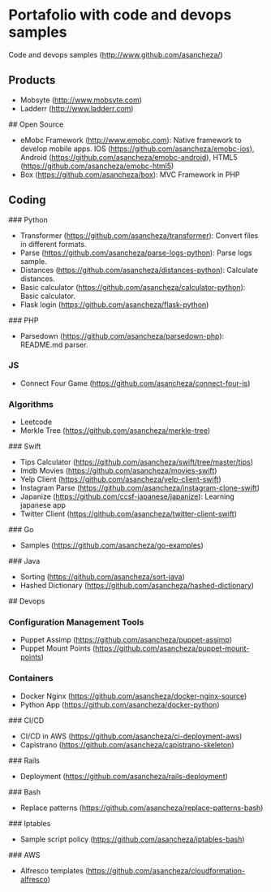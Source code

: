 # Portafolio with code and devops samples

Code and devops samples (http://www.github.com/asancheza/)

## Products

- Mobsyte (http://www.mobsyte.com)
- Ladderr (http://www.ladderr.com)

## Open Source

- eMobc Framework (http://www.emobc.com): Native framework to develop mobile apps. IOS (https://github.com/asancheza/emobc-ios), Android (https://github.com/asancheza/emobc-android), HTML5 (https://github.com/asancheza/emobc-html5)
- Box (https://github.com/asancheza/box): MVC Framework in PHP

## Coding

### Python

- Transformer (https://github.com/asancheza/transformer): Convert files in different formats.
- Parse (https://github.com/asancheza/parse-logs-python): Parse logs sample.
- Distances (https://github.com/asancheza/distances-python): Calculate distances.
- Basic calculator (https://github.com/asancheza/calculator-python): Basic calculator.
- Flask login (https://github.com/asancheza/flask-python)

### PHP

- Parsedown (https://github.com/asancheza/parsedown-php): README.md parser.

### JS

- Connect Four Game (https://github.com/asancheza/connect-four-js)

### Algorithms

- Leetcode 
- Merkle Tree (https://github.com/asancheza/merkle-tree)

### Swift

- Tips Calculator (https://github.com/asancheza/swift/tree/master/tips)
- Imdb Movies (https://github.com/asancheza/movies-swift)
- Yelp Client (https://github.com/asancheza/yelp-client-swift)
- Instagram Parse (https://github.com/asancheza/instagram-clone-swift)
- Japanize (https://github.com/ccsf-japanese/japanize): Learning japanese app
- Twitter Client (https://github.com/asancheza/twitter-client-swift)

### Go

- Samples (https://github.com/asancheza/go-examples)

### Java

- Sorting (https://github.com/asancheza/sort-java)
- Hashed Dictionary (https://github.com/asancheza/hashed-dictionary)

## Devops
### Configuration Management Tools

- Puppet Assimp (https://github.com/asancheza/puppet-assimp)
- Puppet Mount Points (https://github.com/asancheza/puppet-mount-points)

### Containers

- Docker Nginx (https://github.com/asancheza/docker-nginx-source)
- Python App (https://github.com/asancheza/docker-python)

### CI/CD

- CI/CD in AWS (https://github.com/asancheza/ci-deployment-aws)
- Capistrano (https://github.com/asancheza/capistrano-skeleton)

### Rails 

- Deployment (https://github.com/asancheza/rails-deployment)

### Bash

- Replace patterns (https://github.com/asancheza/replace-patterns-bash)

### Iptables

- Sample script policy (https://github.com/asancheza/iptables-bash)

### AWS

- Alfresco templates (https://github.com/asancheza/cloudformation-alfresco)
